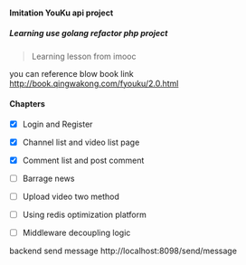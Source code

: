 #### Imitation YouKu api project

##### Learning use golang refactor php project 
> Learning lesson from imooc

you can reference blow book link
http://book.qingwakong.com/fyouku/2.0.html

#### Chapters

* [x]  Login and Register
* [x]  Channel list and video list page
* [x]  Comment list and post comment
* [ ]  Barrage news
* [ ]  Upload video two method
* [ ]  Using redis optimization platform 
* [ ]  Middleware decoupling logic


backend send message
http://localhost:8098/send/message



